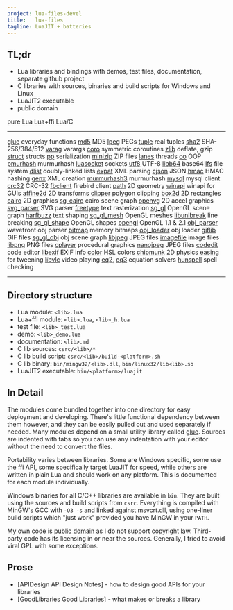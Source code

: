 ```yaml
---
project: lua-files-devel
title:   lua-files
tagline: LuaJIT + batteries
---
```


## TL;dr

  * Lua libraries and bindings with demos, test files, documentation, separate github project
  * C libraries with sources, binaries and build scripts for Windows and Linux
  * LuaJIT2 executable
  * public domain

pure Lua                                        Lua+ffi                                         Lua/C
------------------ ---------------------------- ------------------ ---------------------------- ------------------ ----------------------------
[glue]             everyday functions           [md5]              MD5                          [lpeg]             PEGs
[tuple]            real tuples                  [sha2]             SHA-256/384/512              [varag]            varargs
[coro]             symmetric coroutines         [zlib]             deflate, gzip                [struct]           structs
[pp]               serialization                [minizip]          ZIP files                    [lanes]            threads
[oo]               OOP                          [pmurhash]         murmurhash                   [luasocket]        sockets
[utf8]             UTF-8                        [libb64]           base64                       [lfs]              file system
[dlist]            doubly-linked lists          [expat]            XML parsing                  [cjson]            JSON
[hmac]             HMAC hashing                 [genx]             XML creation
[murmurhash3]      murmurhash                   [mysql]            mysql client
[crc32]            CRC-32                       [fbclient]         firebird client
[path]             2D geometry                  [winapi]           winapi for GUIs
[affine2d]         2D transforms                [clipper]          polygon clipping
[box2d]            2D rectangles                [cairo]            2D graphics
[sg_cairo]         cairo scene graph            [openvg]           2D accel graphics
[svg_parser]       SVG parser                   [freetype]         text rasterization
[sg_gl]            OpenGL scene graph           [harfbuzz]         text shaping
[sg_gl_mesh]       OpenGL meshes                [libunibreak]      line breaking
[sg_gl_shape]      OpenGL shapes                [opengl]           OpenGL 1.1 & 2.1
[obj_parser]       wavefront obj parser         [bitmap]           memory bitmaps
[obj_loader]       obj loader                   [giflib]           GIF files
[sg_gl_obj]        obj scene graph              [libjpeg]          JPEG files
[imagefile]        image files                  [libpng]           PNG files
[cplayer]          procedural graphics          [nanojpeg]         JPEG files
[codedit]          code editor                  [libexif]          EXIF info
[color]            HSL colors                   [chipmunk]         2D physics
[easing]           for tweening                 [libvlc]           video playing
[eq2], [eq3]       equation solvers             [hunspell]         spell checking
------------------ ---------------------------- ------------------ ---------------------------- ------------------ ----------------------------

## Directory structure

  * Lua module: `<lib>.lua`
  * Lua+ffi module: `<lib>.lua`, `<lib>_h.lua`
  * test file: `<lib>_test.lua`
  * demo: `<lib>_demo.lua`
  * documentation: `<lib>.md`
  * C lib sources: `csrc/<lib>/*`
  * C lib build script: `csrc/<lib>/build-<platform>.sh`
  * C lib binary: `bin/mingw32/<lib>.dll`, `bin/linux32/lib<lib>.so`
  * LuaJIT2 executable: `bin/<platform>/luajit`

## In Detail

The modules come bundled together into one directory for easy deployment and developing.
There's little functional dependency between them however, and they can be easily pulled
out and used separately if needed. Many modules depend on a small utility library called [glue].
Sources are indented with tabs so you can use any indentation with your editor without the
need to convert the files.

Portability varies between libraries. Some are Windows specific, some use the ffi API,
some specifically target LuaJIT for speed, while others are written in plain Lua and
should work on any platform. This is documented for each module individually.

Windows binaries for all C/C++ libraries are available in `bin`.
They are built using the sources and build scripts from `csrc`.
Everything is compiled with MinGW's GCC with `-O3 -s` and linked against msvcrt.dll,
using one-liner build scripts which "just work" provided you have MinGW in your `PATH`.

My own code is [public domain] as I do not support copyright law.
Third-party code has its licensing in or near the sources.
Generally, I tried to avoid viral GPL with some exceptions.

## Prose
  * [APIDesign API Design Notes] - how to design good APIs for your libraries
  * [GoodLibraries Good Libraries] - what makes or breaks a library



[public domain]:      http://unlicense.org/

[glue]:               glue.html
[tuple]:              tuple.html
[coro]:               coro.html
[pp]:                 pp.html
[oo]:                 oo.html
[utf8]:               utf8.html
[dlist]:              dlist.html
[hmac]:               hmac.html
[murmurhash3]:        murmurhash3.html
[crc32]:              crc32.html
[path]:               path.html
[affine2d]:           affine2d.html
[box2d]:              box2d.html
[sg_cairo]:           sg_cairo.html
[svg_parser]:         svg_parser.html
[md5]:                md5.html
[sha2]:               sha2.html
[zlib]:               zlib.html
[minizip]:            minizip.html
[pmurhash]:           pmurhash.html
[libb64]:             libb64.html
[expat]:              expat.html
[genx]:               genx.html
[mysql]:              mysql.html
[fbclient]:           fbclient.html
[winapi]:             winapi.html
[clipper]:            clipper.html
[cairo]:              cairo.html
[openvg]:             openvg.html
[lpeg]:               http://www.inf.puc-rio.br/~roberto/lpeg/
[lpeg.re]:            http://www.inf.puc-rio.br/~roberto/lpeg/re.html
[varag]:              vararg.html
[struct]:             http://www.inf.puc-rio.br/~roberto/struct/
[lanes]:              lanes.html
[luasocket]:          http://w3.impa.br/~diego/software/luasocket/reference.html
[lfs]:                http://keplerproject.github.com/luafilesystem/manual.html#reference
[cjson]:              http://www.kyne.com.au/~mark/software/lua-cjson-manual.html#_api_functions
[freetype]:           freetype.html
[harfbuzz]:           harfbuzz.html
[libunibreak]:        libunibreak.html
[opengl]:             opengl.html
[sg_gl]:              sg_gl.html
[sg_gl_mesh]:         sg_gl_mesh.html
[sg_gl_shape]:        sg_gl_shape.html
[obj_parser]:         obj_parser.html
[obj_loader]:         obj_loader.html
[sg_gl_obj]:          sg_gl_obj.html
[bitmap]:             bitmap.html
[giflib]:             giflib.html
[libjpeg]:            libjpeg.html
[nanojpeg]:           nanojpeg.html
[libpng]:             libpng.html
[libexif]:            libexif.html
[imagefile]:          imagefile.html
[cplayer]:            cplayer.html
[codedit]:            codedit.html
[box2d]:              box2d.html
[color]:              color.html
[easing]:             easing.html
[chipmunk]:           chipmunk.html
[libvlc]:             http://www.videolan.org/developers/vlc/doc/doxygen/html/modules.html
[eq2]:                eq2.html
[eq3]:                eq3.html
[hunspell]:           hunspell.html

